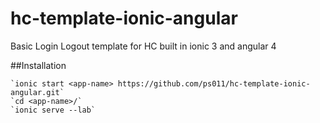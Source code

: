 # hc-template-ionic-angular
Basic Login Logout template for HC built in ionic 3 and angular 4


##Installation

    `ionic start <app-name> https://github.com/ps011/hc-template-ionic-angular.git`
    `cd <app-name>/`
    `ionic serve --lab`
